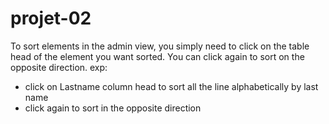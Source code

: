 # projet-02


To sort elements in the admin view, you simply need to click on the table head of the element you want sorted.
You can click again to sort on the opposite direction.
exp:
* click on Lastname column head to sort all the line alphabetically by last name
* click again to sort in the opposite direction
